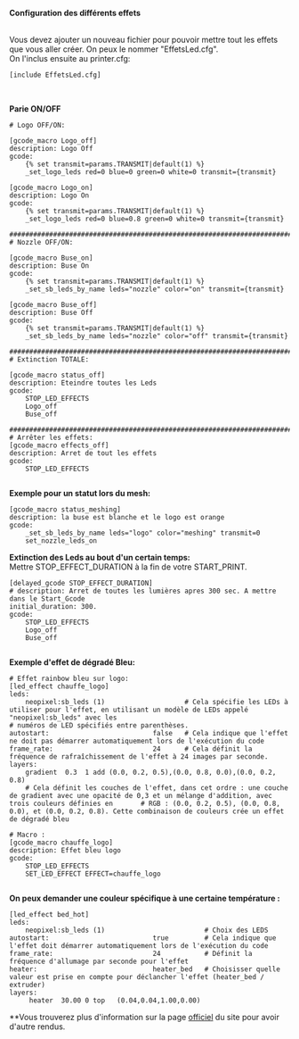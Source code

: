**Configuration des différents effets** <br>
<br>

Vous devez ajouter un nouveau fichier pour pouvoir mettre tout les effets que vous aller créer. On peux le nommer "EffetsLed.cfg". <br>
On l'inclus ensuite au printer.cfg: <br>

```
[include EffetsLed.cfg]
```

<br>

**Parie ON/OFF**

```
# Logo OFF/ON:

[gcode_macro Logo_off]
description: Logo Off
gcode:
    {% set transmit=params.TRANSMIT|default(1) %}
    _set_logo_leds red=0 blue=0 green=0 white=0 transmit={transmit}

[gcode_macro Logo_on]
description: Logo On
gcode:
    {% set transmit=params.TRANSMIT|default(1) %}
    _set_logo_leds red=0 blue=0.8 green=0 white=0 transmit={transmit}
    
###########################################################################                
# Nozzle OFF/ON:

[gcode_macro Buse_on]
description: Buse On
gcode:
    {% set transmit=params.TRANSMIT|default(1) %}
    _set_sb_leds_by_name leds="nozzle" color="on" transmit={transmit} 
    
[gcode_macro Buse_off]
description: Buse Off
gcode:
    {% set transmit=params.TRANSMIT|default(1) %}
    _set_sb_leds_by_name leds="nozzle" color="off" transmit={transmit}

###########################################################################
# Extinction TOTALE:

[gcode_macro status_off]
description: Eteindre toutes les Leds
gcode:
    STOP_LED_EFFECTS
    Logo_off
    Buse_off
    
###########################################################################
# Arrêter les effets:
[gcode_macro effects_off]
description: Arret de tout les effets
gcode:
    STOP_LED_EFFECTS
    
```

**Exemple pour un statut lors du mesh:** <br>

```
[gcode_macro status_meshing]
description: la buse est blanche et le logo est orange
gcode:
    _set_sb_leds_by_name leds="logo" color="meshing" transmit=0
    set_nozzle_leds_on

```

**Extinction des Leds au bout d'un certain temps:** <br>
Mettre STOP_EFFECT_DURATION à la fin de votre START_PRINT.

```
[delayed_gcode STOP_EFFECT_DURATION]
# description: Arret de toutes les lumières apres 300 sec. A mettre dans le Start_Gcode
initial_duration: 300.
gcode:
    STOP_LED_EFFECTS
    Logo_off
    Buse_off
    
```

**Exemple d'effet de dégradé Bleu:** <br>

```
# Effet rainbow bleu sur logo:
[led_effect chauffe_logo]
leds:
    neopixel:sb_leds (1)                    # Cela spécifie les LEDs à utiliser pour l'effet, en utilisant un modèle de LEDs appelé "neopixel:sb_leds" avec les                                                   # numéros de LED spécifiés entre parenthèses.
autostart:                          false   # Cela indique que l'effet ne doit pas démarrer automatiquement lors de l'exécution du code
frame_rate:                         24      # Cela définit la fréquence de rafraîchissement de l'effet à 24 images par seconde.
layers:
    gradient  0.3  1 add (0.0, 0.2, 0.5),(0.0, 0.8, 0.0),(0.0, 0.2, 0.8)
    # Cela définit les couches de l'effet, dans cet ordre : une couche de gradient avec une opacité de 0,3 et un mélange d'addition, avec trois couleurs définies en       # RGB : (0.0, 0.2, 0.5), (0.0, 0.8, 0.0), et (0.0, 0.2, 0.8). Cette combinaison de couleurs crée un effet de dégradé bleu
    
# Macro :
[gcode_macro chauffe_logo]
description: Effet bleu logo
gcode:
    STOP_LED_EFFECTS
    SET_LED_EFFECT EFFECT=chauffe_logo
    
```

**On peux demander une couleur spécifique à une certaine température :** <br>

```
[led_effect bed_hot]
leds:
    neopixel:sb_leds (1)                         # Choix des LEDS                     
autostart:                          true         # Cela indique que l'effet doit démarrer automatiquement lors de l'exécution du code
frame_rate:                         24           # Définit la fréquence d'allumage par seconde pour l'effet
heater:                             heater_bed   # Choisisser quelle valeur est prise en compte pour déclancher l'effet (heater_bed / extruder)   
layers:  
     heater  30.00 0 top   (0.04,0.04,1.00,0.00)

```

**Vous trouverez plus d'information sur la page [officiel](https://github.com/julianschill/klipper-led_effect/blob/master/docs/LED_Effect.md) du site pour avoir d'autre rendus.
